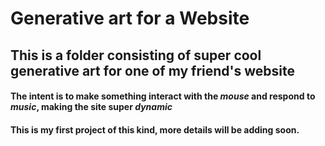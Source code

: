 # Generative art for a Website

## This is a folder consisting of super cool **generative art** for one of my friend's website 
#### The intent is to make something interact with the _mouse_ and respond to _music_, making the site super _dynamic_
#### This is my first project of this kind, more details will be adding soon.
